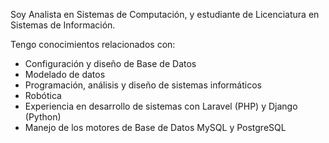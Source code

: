 Soy Analista en Sistemas de Computación, y estudiante de Licenciatura en Sistemas de Información.

Tengo conocimientos relacionados con:
- Configuración y diseño de Base de Datos
- Modelado de datos
- Programación, análisis y diseño de sistemas informáticos
- Robótica
- Experiencia en desarrollo de sistemas con Laravel (PHP) y Django (Python)
- Manejo de los motores de Base de Datos MySQL y PostgreSQL

